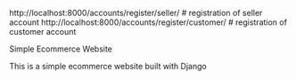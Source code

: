 http://localhost:8000/accounts/register/seller/     # registration of seller account
http://localhost:8000/accounts/register/customer/   # registration of customer account


Simple Ecommerce Website

This is a simple ecommerce website built with Django
